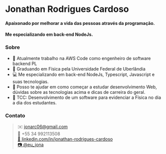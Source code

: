 # Jonathan Rodrigues Cardoso
#### 	Apaixonado por melhorar a vida das pessoas através da programação.<br/> 
#### 	Me especializando em back-end NodeJs.<br/> 


### Sobre
- 🔭 Atualmente trabalho na AWS Code como engenheiro de software backend PL
- 📓 Graduando em Física pela Universidade Federal de Uberlândia
- 💻 Me especializando em back-end NodeJs, Typescript, Javascript e suas tecnologias.
- 🤔 Posso te ajudar em como começar a estudar desenvolvimento Web, dúvidas sobre as tecnologias acima e dicas de carreira do geral.
- 💬 TCC: Desenvolvimento de um software para evidenciar a Física no dia a dia dos estudantes.

### Contato
>✉️ jonarc06@gmail.com
<br/>📱 +55 34 992113508
<br/> <a href=https://www.linkedin.com/in/jonathan-rodrigues-cardoso/>🔗 linkedin.com/in/jonathan-rodrigues-cardoso</a>
<br/> <a href=https://www.instagram.com/eu_jona/>📷 @eu_jona<a>

